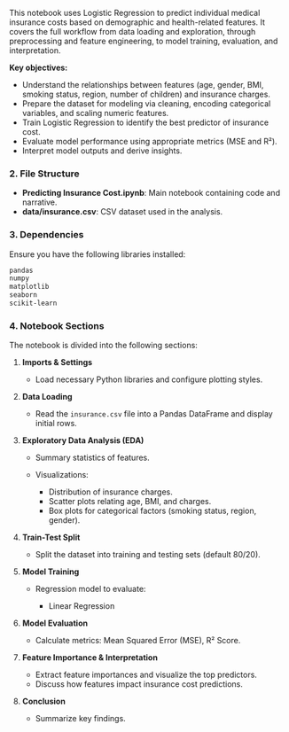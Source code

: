 This notebook uses Logistic Regression to predict individual medical insurance costs based on demographic and health-related features. It covers the full workflow from data loading and exploration, through preprocessing and feature engineering, to model training, evaluation, and interpretation.

**Key objectives:**

* Understand the relationships between features (age, gender, BMI, smoking status, region, number of children) and insurance charges.
* Prepare the dataset for modeling via cleaning, encoding categorical variables, and scaling numeric features.
* Train Logistic Regression to identify the best predictor of insurance cost.
* Evaluate model performance using appropriate metrics (MSE and R²).
* Interpret model outputs and derive insights.

### 2. File Structure

* **Predicting Insurance Cost.ipynb**: Main notebook containing code and narrative.
* **data/insurance.csv**: CSV dataset used in the analysis.

### 3. Dependencies

Ensure you have the following libraries installed:

```bash
pandas
numpy
matplotlib
seaborn
scikit-learn

```

### 4. Notebook Sections

The notebook is divided into the following sections:

1. **Imports & Settings**

   * Load necessary Python libraries and configure plotting styles.

2. **Data Loading**

   * Read the `insurance.csv` file into a Pandas DataFrame and display initial rows.

3. **Exploratory Data Analysis (EDA)**

   * Summary statistics of features.
   * Visualizations:

     * Distribution of insurance charges.
     * Scatter plots relating age, BMI, and charges.
     * Box plots for categorical factors (smoking status, region, gender).

4. **Train-Test Split**

   * Split the dataset into training and testing sets (default 80/20).

5. **Model Training**

   * Regression model to evaluate:

     * Linear Regression

6. **Model Evaluation**

   * Calculate metrics: Mean Squared Error (MSE), R² Score.

7. **Feature Importance & Interpretation**

   * Extract feature importances and visualize the top predictors.
   * Discuss how features impact insurance cost predictions.

8. **Conclusion**

    * Summarize key findings.
